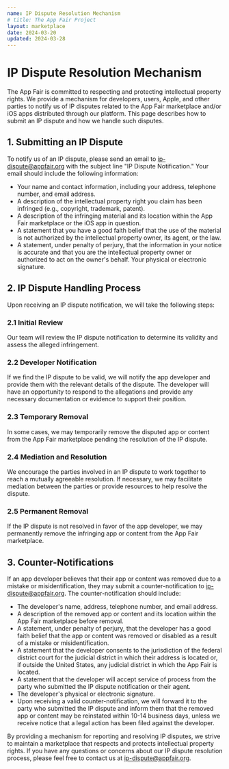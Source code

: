 ```yaml
---
name: IP Dispute Resolution Mechanism
# title: The App Fair Project
layout: marketplace
date: 2024-03-20
updated: 2024-03-28
---
```


# IP Dispute Resolution Mechanism

The App Fair is committed to respecting and protecting intellectual property rights. We provide a mechanism for developers, users, Apple, and other parties to notify us of IP disputes related to the App Fair marketplace and/or iOS apps distributed through our platform. This page describes how to submit an IP dispute and how we handle such disputes.

## 1. Submitting an IP Dispute

To notify us of an IP dispute, please send an email to [ip-dispute@appfair.org](mailto:ip-dispute@appfair.org) with the subject line "IP Dispute Notification." Your email should include the following information:

- Your name and contact information, including your address, telephone number, and email address.
- A description of the intellectual property right you claim has been infringed (e.g., copyright, trademark, patent).
- A description of the infringing material and its location within the App Fair marketplace or the iOS app in question.
- A statement that you have a good faith belief that the use of the material is not authorized by the intellectual property owner, its agent, or the law.
- A statement, under penalty of perjury, that the information in your notice is accurate and that you are the intellectual property owner or authorized to act on the owner's behalf.
Your physical or electronic signature.

## 2. IP Dispute Handling Process

Upon receiving an IP dispute notification, we will take the following steps:

### 2.1 Initial Review

Our team will review the IP dispute notification to determine its validity and assess the alleged infringement.

### 2.2 Developer Notification

If we find the IP dispute to be valid, we will notify the app developer and provide them with the relevant details of the dispute. The developer will have an opportunity to respond to the allegations and provide any necessary documentation or evidence to support their position.

### 2.3 Temporary Removal

In some cases, we may temporarily remove the disputed app or content from the App Fair marketplace pending the resolution of the IP dispute.

### 2.4 Mediation and Resolution

We encourage the parties involved in an IP dispute to work together to reach a mutually agreeable resolution. If necessary, we may facilitate mediation between the parties or provide resources to help resolve the dispute.

### 2.5 Permanent Removal

If the IP dispute is not resolved in favor of the app developer, we may permanently remove the infringing app or content from the App Fair marketplace.

## 3. Counter-Notifications

If an app developer believes that their app or content was removed due to a mistake or misidentification, they may submit a counter-notification to [ip-dispute@appfair.org](mailto:ip-dispute@appfair.org). The counter-notification should include:

- The developer's name, address, telephone number, and email address.
- A description of the removed app or content and its location within the App Fair marketplace before removal.
- A statement, under penalty of perjury, that the developer has a good faith belief that the app or content was removed or disabled as a result of a mistake or misidentification.
- A statement that the developer consents to the jurisdiction of the federal district court for the judicial district in which their address is located or, if outside the United States, any judicial district in which the App Fair is located.
- A statement that the developer will accept service of process from the party who submitted the IP dispute notification or their agent.
- The developer's physical or electronic signature.
- Upon receiving a valid counter-notification, we will forward it to the party who submitted the IP dispute and inform them that the removed app or content may be reinstated within 10-14 business days, unless we receive notice that a legal action has been filed against the developer.

By providing a mechanism for reporting and resolving IP disputes, we strive to maintain a marketplace that respects and protects intellectual property rights. If you have any questions or concerns about our IP dispute resolution process, please feel free to contact us at [ip-dispute@appfair.org](mailto:ip-dispute@appfair.org).


